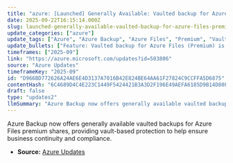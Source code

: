 ```yaml
---
title: "azure: [Launched] Generally Available: Vaulted backup for Azure Files (Premium)"
date: 2025-09-22T16:15:14.000Z
slug: launched-generally-available-vaulted-backup-for-azure-files-premium
update_categories: ["azure"]
update_tags: ["Azure", "Azure Backup", "Azure Files", "Premium", "Vaulted backup", "General availability", "Backup", "Business continuity", "Compliance"]
update_bullets: ["Feature: Vaulted backup for Azure Files (Premium) is now generally available.", "Provides vault-based protection for Azure Files premium shares via Azure Backup.", "Helps ensure business continuity and regulatory compliance.", "Protects against accidental deletion and malicious actors."]
timeframes: ["2025-09"]
link: "https://azure.microsoft.com/updates?id=503806"
source: "Azure Updates"
timeframeKey: "2025-09"
id: "D966BD772626A24AE6E4D3137A7016B42E824BE64AA61F27824C9CCFFA5D6875"
contentHash: "6C4689D4C4E223C1449F5424421B3A3D2F196E49AEFA6185D9B14D80F7624C41"
draft: false
type: "updates2"
llmSummary: "Azure Backup now offers generally available vaulted backups for Azure Files premium shares, providing vault-based protection to help ensure business continuity and compliance."
---
```


Azure Backup now offers generally available vaulted backups for Azure Files premium shares, providing vault-based protection to help ensure business continuity and compliance.

- **Source:** [Azure Updates](https://azure.microsoft.com/updates?id=503806)
